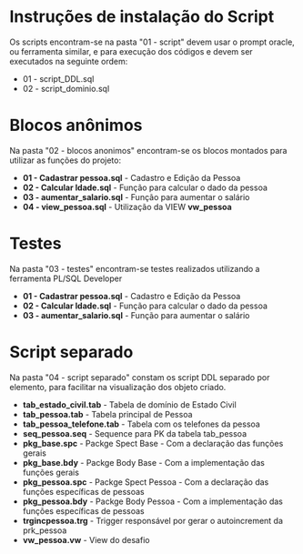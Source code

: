 # Instruções de instalação do Script

Os scripts encontram-se na pasta "01 - script" devem usar o prompt oracle, ou ferramenta similar, e para execução dos códigos e devem ser executados na seguinte ordem:
* 01 - script_DDL.sql
* 02 - script_dominio.sql

# Blocos anônimos

Na pasta "02 - blocos anonimos" encontram-se os blocos montados para utilizar as funções do projeto:
* **01 - Cadastrar pessoa.sql** - Cadastro e Edição da Pessoa
* **02 - Calcular Idade.sql** - Função para calcular o dado da pessoa
* **03 - aumentar_salario.sql** - Função para aumentar o salário
* **04 - view_pessoa.sql** - Utilização da VIEW __vw_pessoa__
 
# Testes
Na pasta "03 - testes" encontram-se testes realizados utilizando a ferramenta PL/SQL Developer
* **01 - Cadastrar pessoa.sql** - Cadastro e Edição da Pessoa
* **02 - Calcular Idade.sql** - Função para calcular o dado da pessoa
* **03 - aumentar_salario.sql** - Função para aumentar o salário

# Script separado
Na pasta "04 - script separado" constam os script DDL separado por elemento, para facilitar na visualização dos objeto criado.

* **tab_estado_civil.tab** - Tabela de domínio de Estado Civil
* **tab_pessoa.tab** - Tabela principal de Pessoa
* **tab_pessoa_telefone.tab** - Tabela com os telefones da pessoa
* **seq_pessoa.seq** - Sequence para PK da tabela tab_pessoa
* **pkg_base.spc** - Packge Spect Base - Com a declaração das funções gerais
* **pkg_base.bdy** - Packge Body Base - Com a implementação das funções gerais
* **pkg_pessoa.spc** - Packge Spect Pessoa - Com a declaração das funções específicas de pessoas
* **pkg_pessoa.bdy** - Packge Body Pessoa - Com a implementação das funções específicas de pessoas
* **trgincpessoa.trg** - Trigger responsável por gerar o autoincrement da prk_pessoa
* **vw_pessoa.vw** - View do desafio
